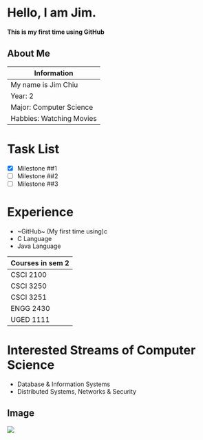 # Hello, I am Jim.
**This is my first time using GitHub**

## About Me
|Information|
|----------------------|
|My name is Jim Chiu|
|Year: 2|
|Major: Computer Science|
|Habbies: Watching Movies|

# Task List
- [x] Milestone ##1
- [ ] Milestone ##2
- [ ] Milestone ##3

# Experience
* ~GitHub~ (My first time using)c
* C Language
* Java Language

|Courses in sem 2|
|----------------|
|CSCI 2100|
|CSCI 3250|
|CSCI 3251|
|ENGG 2430|
|UGED 1111|

# Interested Streams of Computer Science
* Database & Information Systems
* Distributed Systems, Networks & Security

## Image 
![](https://github.com/csci3250-2019/student-1155109788/blob/master/screenshot1.png)
